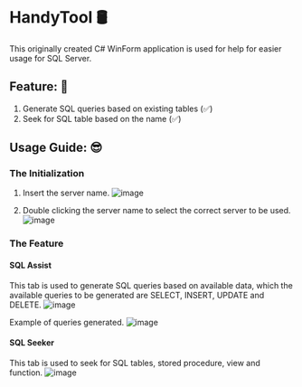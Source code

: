 # HandyTool 🛢

This originally created C# WinForm application is used for help for easier usage for SQL Server.

## Feature: 📜
1. Generate SQL queries based on existing tables (✅)
2. Seek for SQL table based on the name (✅)

## Usage Guide: 😎
### The Initialization
1. Insert the server name.
![image](https://github.com/user-attachments/assets/f64df475-3889-4039-87cb-eb55c667e27e)

2. Double clicking the server name to select the correct server to be used.  
![image](https://github.com/user-attachments/assets/bfe33bad-099e-4268-9888-eddd0f76098b)

### The Feature
#### SQL Assist
This tab is used to generate SQL queries based on available data, which the available queries to be generated are SELECT, INSERT, UPDATE and DELETE.
![image](https://github.com/user-attachments/assets/1de7beb4-b836-418a-9feb-7b13c69dda4d)

Example of queries generated.
![image](https://github.com/user-attachments/assets/27b9d5d3-6d49-4de0-acbb-051806f4e09f)


#### SQL Seeker
This tab is used to seek for SQL tables, stored procedure, view and function.
![image](https://github.com/user-attachments/assets/dc17fd54-bd13-4a38-81ea-540646655bf8)

